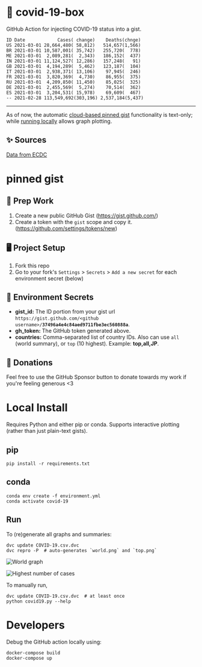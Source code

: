 # 🏥 covid-19-box

GitHub Action for injecting COVID-19 status into a gist.

```
ID Date            Cases( change)    Deaths(chnge)
US 2021-03-01 28,664,480( 58,812)   514,657(1,566)
BR 2021-03-01 10,587,001( 35,742)   255,720(  778)
ME 2021-03-01  2,089,281(  2,343)   186,152(  437)
IN 2021-03-01 11,124,527( 12,286)   157,248(   91)
GB 2021-03-01  4,194,289(  5,462)   123,187(  104)
IT 2021-03-01  2,938,371( 13,106)    97,945(  246)
FR 2021-03-01  3,820,369(  4,730)    86,955(  375)
RU 2021-03-01  4,209,850( 11,450)    85,025(  325)
DE 2021-03-01  2,455,569(  5,274)    70,514(  362)
ES 2021-03-01  3,204,531( 15,978)    69,609(  467)
-- 2021-02-28 113,549,692(303,196) 2,537,184(5,437)
```

---

As of now, the automatic [cloud-based pinned gist](#pinned-gist) functionality is text-only;
while [running locally](#local-install) allows graph plotting.

## ✨ Sources

[Data from ECDC](https://www.ecdc.europa.eu/en/publications-data/download-todays-data-geographic-distribution-covid-19-cases-worldwide)

# pinned gist

## 🎒 Prep Work
1. Create a new public GitHub Gist (https://gist.github.com/)
1. Create a token with the `gist` scope and copy it. (https://github.com/settings/tokens/new)

## 🖥 Project Setup
1. Fork this repo
1. Go to your fork's `Settings` > `Secrets` > `Add a new secret` for each environment secret (below)

## 🤫 Environment Secrets
- **gist_id:** The ID portion from your gist url `https://gist.github.com/<github username>/`**`37496a4e4c84aed9711fbe3ec560888a`**.
- **gh_token:** The GitHub token generated above.
- **countries:** Comma-separated list of country IDs. Also can use `all` (world summary), or `top` (10 highest). Example: **top,all,JP**.

## 💸 Donations

Feel free to use the GitHub Sponsor button to donate towards my work if you're feeling generous <3

# Local Install

Requires Python and either pip or conda. Supports interactive plotting (rather than just plain-text gists).

## pip

```
pip install -r requirements.txt
```

## conda

```
conda env create -f environment.yml
conda activate covid-19
```

## Run

To (re)generate all graphs and summaries:

```
dvc update COVID-19.csv.dvc
dvc repro -P  # auto-generates `world.png` and `top.png`
```

![World graph](world.png)

![Highest number of cases](top.png)

To manually run,

```
dvc update COVID-19.csv.dvc  # at least once
python covid19.py --help
```

# Developers

Debug the GitHub action locally using:

```
docker-compose build
docker-compose up
```
